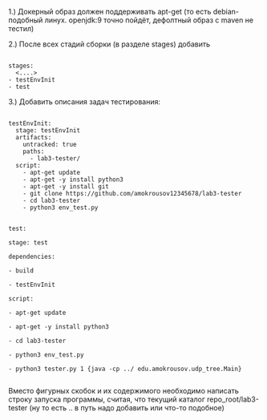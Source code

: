 1.) Докерный образ должен поддерживать apt-get (то есть debian-подобный линух. openjdk:9 точно пойдёт, дефолтный образ с maven не тестил)

2.) После всех стадий сборки (в разделе stages) добавить

<code>
stages:  
  <....>  
- testEnvInit  
- test  
</code>

3.) Добавить описания задач тестирования:

<code>
testEnvInit:  
  stage: testEnvInit  
  artifacts:  
    untracked: true  
    paths:   
      - lab3-tester/  
  script:  
    - apt-get update  
    - apt-get -y install python3  
    - apt-get -y install git  
    - git clone https://github.com/amokrousov12345678/lab3-tester  
    - cd lab3-tester  
    - python3 env_test.py  

test:  
  stage: test  
  dependencies:  
    - build  
    - testEnvInit  
  script:  
    - apt-get update  
    - apt-get -y install python3  
    - cd lab3-tester  
    - python3 env_test.py  
    - python3 tester.py 1 {java -cp ../  edu.amokrousov.udp_tree.Main}  
</code>

Вместо фигурных скобок и их содержимого необходимо написать строку запуска программы, считая, что текущий каталог repo_root/lab3-tester 
(ну то есть .. в путь надо добавить или что-то подобное)
